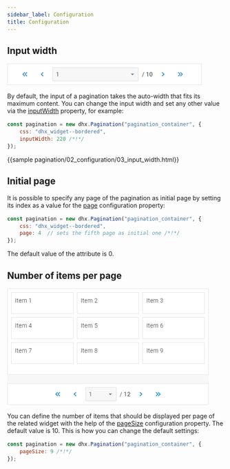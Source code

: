 ```yaml
---
sidebar_label: Configuration
title: Configuration
---          
```


Input width
---------------

![](../assets/pagination/combo_width.png)

By default, the input of a pagination takes the auto-width that fits its maximum content. You can change the input width and set any other value via the [inputWidth](pagination/api/pagination_inputwidth_config) property, for example:

~~~js
const pagination = new dhx.Pagination("pagination_container", {
    css: "dhx_widget--bordered",
    inputWidth: 220 /*!*/
});
~~~

{{sample    pagination/02_configuration/03_input_width.html}}

Initial page
-------------

It is possible to specify any page of the pagination as initial page by setting its index as a value for the [page](pagination/api/pagination_page_config) configuration property:

~~~js
const pagination = new dhx.Pagination("pagination_container", {
    css: "dhx_widget--bordered",
    page: 4  // sets the fifth page as initial one /*!*/
});
~~~

The default value of the attribute is 0.

Number of items per page
-------------------------

![](../assets/pagination/page_size.png)

You can define the number of items that should be displayed per page of the related widget with the help of the [pageSize](pagination/api/pagination_pagesize_config) configuration property. The default value is 10. This is how you can change the default settings:

~~~js
const pagination = new dhx.Pagination("pagination_container", {
    pageSize: 9 /*!*/
});
~~~

